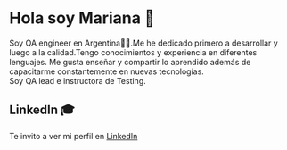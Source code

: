 # Hola soy Mariana 👋

Soy QA engineer en Argentina👨‍🏫.Me he dedicado primero a desarrollar y luego a la calidad.Tengo conocimientos y experiencia en diferentes lenguajes.
Me gusta enseñar y compartir lo aprendido además de capacitarme constantemente en nuevas tecnologías.                                                                         
Soy QA lead e instructora de Testing.

## LinkedIn 🎓

Te invito a ver mi perfil en [LinkedIn](https://www.linkedin.com/in/mariana-montenegro-a7924195/)

